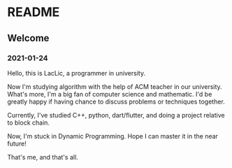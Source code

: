 # README

## Welcome

### 2021-01-24

Hello, this is LacLic, a programmer in university.

Now I'm studying algorithm with the help of ACM teacher in our university. What's more, I'm a big fan of computer science and mathematic. I'd be greatly happy if having chance to discuss problems or techniques together.

Currently, I've studied C++, python, dart/flutter, and doing a project relative to block chain.

Now, I'm stuck in Dynamic Programming. Hope I can master it in the near future!

That's me, and that's all.
